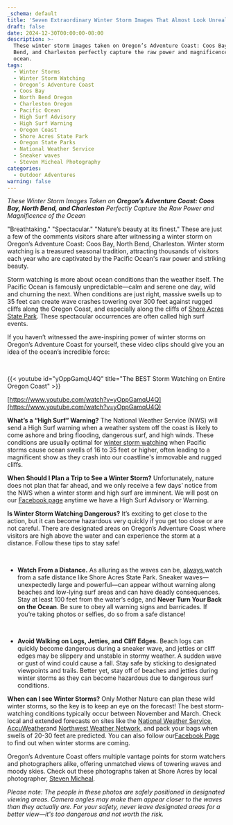 ```yaml
---
_schema: default
title: 'Seven Extraordinary Winter Storm Images That Almost Look Unreal '
draft: false
date: 2024-12-30T00:00:00-08:00
description: >-
  These winter storm images taken on Oregon’s Adventure Coast: Coos Bay, North
  Bend, and Charleston perfectly capture the raw power and magnificence of the
  ocean.
tags:
  - Winter Storms
  - Winter Storm Watching
  - Oregon’s Adventure Coast
  - Coos Bay
  - North Bend Oregon
  - Charleston Oregon
  - Pacific Ocean
  - High Surf Advisory
  - High Surf Warning
  - Oregon Coast
  - Shore Acres State Park
  - Oregon State Parks
  - National Weather Service
  - Sneaker waves
  - Steven Micheal Photography
categories:
  - Outdoor Adventures
warning: false
---
```

*These Winter Storm Images Taken on **Oregon’s Adventure Coast: Coos Bay, North Bend, and Charleston** Perfectly Capture the Raw Power and Magnificence of the Ocean*

"Breathtaking." "Spectacular." "Nature’s beauty at its finest." These are just a few of the comments visitors share after witnessing a winter storm on Oregon’s Adventure Coast: Coos Bay, North Bend, Charleston. Winter storm watching is a treasured seasonal tradition, attracting thousands of visitors each year who are captivated by the Pacific Ocean's raw power and striking beauty.

Storm watching is more about ocean conditions than the weather itself. The Pacific Ocean is famously unpredictable—calm and serene one day, wild and churning the next. When conditions are just right, massive swells up to 35 feet can create wave crashes towering over 300 feet against rugged cliffs along the Oregon Coast, and especially along the cliffs of [Shore Acres State Park](https://www.oregonsadventurecoast.com/storm-watching/). These spectacular occurrences are often called high surf events.

If you haven’t witnessed the awe-inspiring power of winter storms on Oregon’s Adventure Coast for yourself, these video clips should give you an idea of the ocean’s incredible force:

&nbsp;

{{< youtube id="yOppGamqU4Q" title="The BEST Storm Watching on Entire Oregon Coast" >}}

[https://www.youtube.com/watch?v=yOppGamqU4Q](https://www.youtube.com/watch?v=yOppGamqU4Q)

**What’s a “High Surf” Warning?** The National Weather Service (NWS) will send a High Surf warning when a weather system off the coast is likely to come ashore and bring flooding, dangerous surf, and high winds. These conditions are usually optimal for [winter storm watching](https://www.oregonsadventurecoast.com/storm-watching/) when Pacific storms cause ocean swells of 16 to 35 feet or higher, often leading to a magnificent show as they crash into our coastline's immovable and rugged cliffs.

**When Should I Plan a Trip to See a Winter Storm?** Unfortunately, nature does not plan that far ahead, and we only receive a few days’ notice from the NWS when a winter storm and high surf are imminent. We will post on our [Facebook page](https://www.facebook.com/OregonsAdventureCoast) anytime we have a High Surf Advisory or Warning.

**Is Winter Storm Watching Dangerous?** It’s exciting to get close to the action, but it can become hazardous very quickly if you get too close or are not careful. There are designated areas on Oregon’s Adventure Coast where visitors are high above the water and can experience the storm at a distance. Follow these tips to stay safe!

&nbsp;

* **Watch From a Distance.** As alluring as the waves can be, <u>always </u>watch from a safe distance like Shore Acres State Park. Sneaker waves—unexpectedly large and powerful—can appear without warning along beaches and low-lying surf areas and can have deadly consequences. Stay at least 100 feet from the water’s edge, and **Never Turn Your Back on the Ocean**. Be sure to obey all warning signs and barricades. If you’re taking photos or selfies, do so from a safe distance!

&nbsp;

* **Avoid Walking on Logs, Jetties, and Cliff Edges.** Beach logs can quickly become dangerous during a sneaker wave, and jetties or cliff edges may be slippery and unstable in stormy weather. A sudden wave or gust of wind could cause a fall. Stay safe by sticking to designated viewpoints and trails. Better yet, stay off of beaches and jetties during winter storms as they can become hazardous due to dangerous surf conditions.

**When can I see Winter Storms?** Only Mother Nature can plan these wild winter storms, so the key is to keep an eye on the forecast! The best storm-watching conditions typically occur between November and March. Check local and extended forecasts on sites like the [National Weather Service](https://www.weather.gov/), [AccuWeather](https://www.accuweather.com/)and [Northwest Weather Network,](http://northwesternweather.net/) and pack your bags when swells of 20-30 feet are predicted. You can also follow our[Facebook Page](https://www.facebook.com/OregonsAdventureCoast/) to find out when winter storms are coming.

Oregon’s Adventure Coast offers multiple vantage points for storm watchers and photographers alike, offering unmatched views of towering waves and moody skies. Check out these photographs taken at Shore Acres by local photographer, [Steven Micheal](https://www.facebook.com/profile.php?id=61569320854737).

*Please note: The people in these photos are safely positioned in designated viewing areas. Camera angles may make them appear closer to the waves than they actually are. For your safety, never leave designated areas for a better view—it's too dangerous and not worth the risk.*

&nbsp;